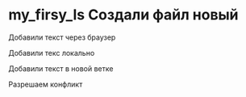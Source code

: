 ﻿# my_firsy_ls Создали файл новый

 Добавили текст через браузер

 Добавили текс локально

 Добавили текст в новой ветке

Разрешаем конфликт 
